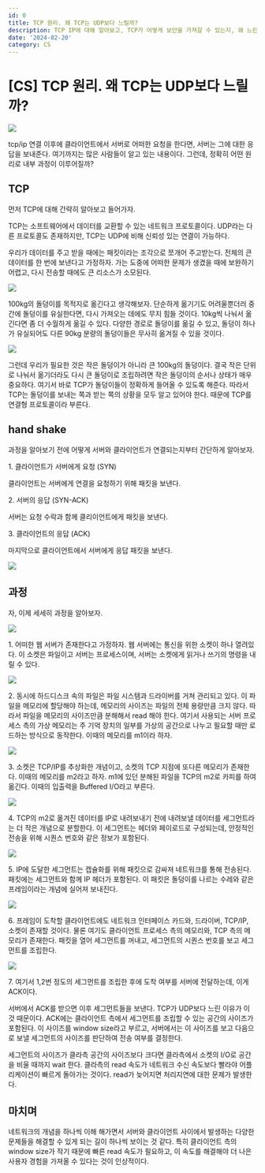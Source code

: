 ```yaml
---
id: 0
title: TCP 원리. 왜 TCP는 UDP보다 느릴까?
description: TCP IP에 대해 알아보고, TCP가 어떻게 보안을 가져갈 수 있는지, 왜 느린지 이해합시다.
date: '2024-02-20'
category: CS
---
```


# \[CS\] TCP 원리. 왜 TCP는 UDP보다 느릴까?

<img src='https://img1.daumcdn.net/thumb/R1280x0/?scode=mtistory2&fname=https%3A%2F%2Fblog.kakaocdn.net%2Fdn%2FYJ7pt%2FbtsE9JX36zT%2Fhb4ymhSFzzitfRO1ACtT91%2Fimg.png'/>

tcp/ip 연결 이후에 클라이언트에서 서버로 어떠한 요청을 한다면, 서버는 그에 대한 응답을 보내준다. 여기까지는 많은 사람들이 알고 있는 내용이다. 그런데, 정확히 어떤 원리로 내부 과정이 이루어질까?

## TCP

먼저 TCP에 대해 간략히 알아보고 들어가자.

TCP는 소프트웨어에서 데이터를 교환할 수 있는 네트워크 프로토콜이다. UDP라는 다른 프로토콜도 존재하지만, TCP는 UDP에 비해 신뢰성 있는 연결이 가능하다.

우리가 데이터를 주고 받을 때에는 패킷이라는 조각으로 쪼개어 주고받는다. 전체의 큰 데이터를 한 번에 보낸다고 가정하자. 가는 도중에 어떠한 문제가 생겼을 때에 보완하기 어렵고, 다시 전송할 때에도 큰 리소스가 소모된다.

<img src='https://img1.daumcdn.net/thumb/R1280x0/?scode=mtistory2&fname=https%3A%2F%2Fblog.kakaocdn.net%2Fdn%2FP4Kif%2FbtsE0G3eabr%2FNbmvGVqCPMTXluA27nrEd0%2Fimg.png'/>

100kg의 돌덩이를 목적지로 옮긴다고 생각해보자. 단순하게 옮기기도 어려울뿐더러 중간에 돌덩이를 유실한다면, 다시 가져오는 데에도 무지 힘들 것이다. 10kg씩 나눠서 옮긴다면 좀 더 수월하게 옮길 수 있다. 다양한 경로로 돌덩이를 옮길 수 있고, 돌덩이 하나가 유실되어도 다른 90kg 분량의 돌덩이들은 무사히 옮겨질 수 있을 것이다.

<img src='https://img1.daumcdn.net/thumb/R1280x0/?scode=mtistory2&fname=https%3A%2F%2Fblog.kakaocdn.net%2Fdn%2FcllzV8%2FbtsE1BU2zBq%2FVTVz9dnCAYjY4DjNCE8vdk%2Fimg.png'/>

그런데 우리가 필요한 것은 작은 돌덩이가 아니라 큰 100kg의 돌덩이다. 결국 작은 단위로 나눠서 옮기더라도 다시 큰 돌덩이로 조립하려면 작은 돌덩이의 순서나 상태가 매우 중요하다. 여기서 바로 TCP가 돌덩이들이 정확하게 들어올 수 있도록 해준다. 따라서 TCP는 돌덩이를 보내는 쪽과 받는 쪽의 상황을 모두 알고 있어야 한다. 때문에 TCP를 연결형 프로토콜이라 부른다.

## hand shake

과정을 알아보기 전에 어떻게 서버와 클라이언트가 연결되는지부터 간단하게 알아보자.

1\. 클라이언트가 서버에게 요청 (SYN)

클라이언트는 서버에게 연결을 요청하기 위해 패킷을 보낸다.

2\. 서버의 응답 (SYN-ACK)

서버는 요청 수락과 함께 클리이언트에게 패킷을 보낸다.

3\. 클라이언트의 응답 (ACK)

마지막으로 클라이언트에서 서버에게 응답 패킷을 보낸다.

<img src='https://img1.daumcdn.net/thumb/R1280x0/?scode=mtistory2&fname=https%3A%2F%2Fblog.kakaocdn.net%2Fdn%2FZOgEx%2FbtsE6TtBwv5%2FJpggxmkpD6i4k7fy7hW6A1%2Fimg.png'/>

## **과정**

자, 이제 세세히 과정을 알아보자.

<img src='https://img1.daumcdn.net/thumb/R1280x0/?scode=mtistory2&fname=https%3A%2F%2Fblog.kakaocdn.net%2Fdn%2FbwKRo4%2FbtsE9JRJlcy%2FYGcKiKaza25ka0A3dK1nR0%2Fimg.png'/>

1\. 어떠한 웹 서버가 존재한다고 가정하자. 웹 서버에는 통신을 위한 소켓이 하나 열려있다. 이 소켓은 파일이고 서버는 프로세스이며, 서버는 소켓에게 읽거나 쓰기의 명령을 내릴 수 있다.

<img src='https://img1.daumcdn.net/thumb/R1280x0/?scode=mtistory2&fname=https%3A%2F%2Fblog.kakaocdn.net%2Fdn%2F4vQXj%2FbtsE7n9uQA4%2FfudlHrBgnfKWtDXkoiAy0K%2Fimg.png'/>

2\. 동시에 하드디스크 속의 파일은 파일 시스템과 드라이버를 거쳐 관리되고 있다. 이 파일을 메모리에 할당해야 하는데, 메모리의 사이즈는 파일의 전체 용량만큼 크지 않다. 따라서 파일을 메모리의 사이즈만큼 분해해서 read 해야 한다. 여기서 사용되는 서버 프로세스 측의 가상 메모리는 주 기억 장치의 일부를 가상의 공간으로 나누고 필요할 때만 로드하는 방식으로 동작한다. 이때의 메모리를 m1이라 하자.

<img src='https://img1.daumcdn.net/thumb/R1280x0/?scode=mtistory2&fname=https%3A%2F%2Fblog.kakaocdn.net%2Fdn%2FBTDAb%2FbtsE8BsTK7p%2FcttKK5al8gIWIxIBZ0IH60%2Fimg.png'/>

3\. 소켓은 TCP/IP를 추상화한 개념이고, 소켓의 TCP 지점에 또다른 메모리가 존재한다. 이때의 메모리를 m2라고 하자. m1에 있던 분해된 파일을 TCP의 m2로 카피를 하여 옮긴다. 이때의 입출력을 Buffered I/O라고 부른다.

<img src='https://img1.daumcdn.net/thumb/R1280x0/?scode=mtistory2&fname=https%3A%2F%2Fblog.kakaocdn.net%2Fdn%2FbyxoFX%2FbtsE6DLJYfb%2FLsJmdDFDWBluk3jKDTMQaK%2Fimg.png'/>

4\. TCP의 m2로 옮겨진 데이터를 IP로 내려보내기 전에 내려보낼 데이터를 세그먼트라는 더 작은 개념으로 분할한다. 이 세그먼트는 헤더와 페이로드로 구성되는데, 안정적인 전송을 위해 시퀀스 번호와 같은 정보가 포함된다.

<img src='https://img1.daumcdn.net/thumb/R1280x0/?scode=mtistory2&fname=https%3A%2F%2Fblog.kakaocdn.net%2Fdn%2FlrpHg%2FbtsE6IzvCSG%2FTVJXqYttvkwBCHAhzbxAlk%2Fimg.png'/>

5\. IP에 도달한 세그먼트는 캡슐화를 위해 패킷으로 감싸져 네트워크를 통해 전송된다. 패킷에는 세그먼트와 함께 IP 헤더가 포함된다. 이 패킷은 돌덩이를 나르는 수레와 같은 프레임이라는 개념에 실어져 보내진다.

<img src='https://img1.daumcdn.net/thumb/R1280x0/?scode=mtistory2&fname=https%3A%2F%2Fblog.kakaocdn.net%2Fdn%2FpvsMe%2FbtsE2BuakI5%2FE8m0O6zLoM0ptTDsvpAaB0%2Fimg.png'/>

6\. 프레임이 도착할 클라이언트에도 네트워크 인터페이스 카드와, 드라이버, TCP/IP, 소켓이 존재할 것이다. 물론 여기도 클라이언트 프로세스 측의 메모리와, TCP 측의 메모리가 존재한다. 패킷을 열어 세그먼트를 꺼내고, 세그먼트의 시퀀스 번호를 보고 세그먼트를 조립한다.

<img src='https://img1.daumcdn.net/thumb/R1280x0/?scode=mtistory2&fname=https%3A%2F%2Fblog.kakaocdn.net%2Fdn%2FLf7WT%2FbtsE8zWadHF%2FzyQcKs1H1mIjXGmD4gBtU0%2Fimg.png'/>

7\. 여기서 1,2번 정도의 세그먼트를 조립한 후에 도착 여부를 서버에 전달하는데, 이게 ACK이다.

서버에서 ACK를 받으면 이후 세그먼트들을 보낸다. TCP가 UDP보다 느린 이유가 이 것 때문이다. ACK에는 클라이언트 측에서 세그먼트를 조립할 수 있는 공간의 사이즈가 포함된다. 이 사이즈를 window size라고 부르고, 서버에서는 이 사이즈를 보고 다음으로 보낼 세그먼트의 사이즈를 판단하여 전송 여부를 결정한다.

세그먼트의 사이즈가 클라측 공간의 사이즈보다 크다면 클라측에서 소켓의 I/O로 공간을 비울 때까지 wait 한다. 클라측의 read 속도가 네트워크 수신 속도보다 빨라야 어플리케이션이 빠르게 돌아가는 것이다. read가 늦어지면 처리지연에 대한 문제가 발생한다.

## 마치며

네트워크의 개념을 하나씩 이해 해가면서 서버와 클라이언트 사이에서 발생하는 다양한 문제들을 해결할 수 있게 되는 길이 하나씩 보이는 것 같다. 특히 클라이언트 측의 window size가 작기 때문에 빠른 read 속도가 필요하고, 이 속도를 해결해야 더 나은 사용자 경험을 가져올 수 있다는 것이 인상적이다.
